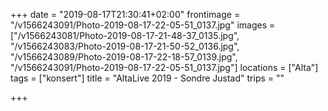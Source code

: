 +++
date = "2019-08-17T21:30:41+02:00"
frontimage = "/v1566243091/Photo-2019-08-17-22-05-51_0137.jpg"
images = ["/v1566243081/Photo-2019-08-17-21-48-37_0135.jpg", "/v1566243083/Photo-2019-08-17-21-50-52_0136.jpg", "/v1566243089/Photo-2019-08-17-22-18-57_0139.jpg", "/v1566243091/Photo-2019-08-17-22-05-51_0137.jpg"]
locations = ["Alta"]
tags = ["konsert"]
title = "AltaLive 2019 - Sondre Justad"
trips = ""

+++
